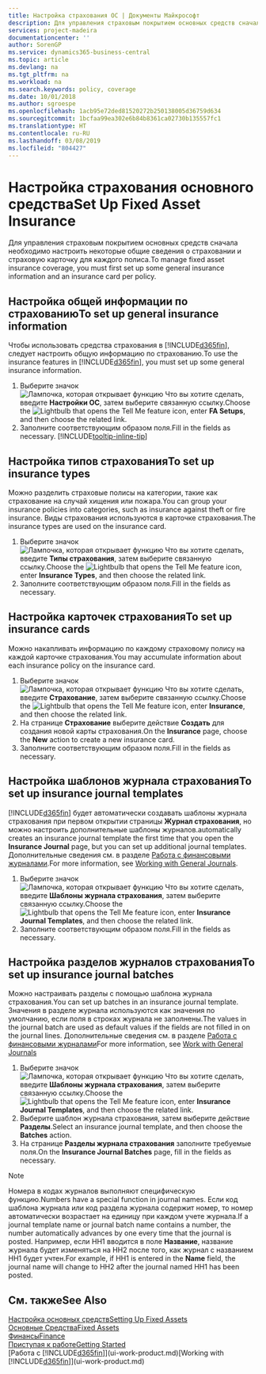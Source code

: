 ```yaml
---
title: Настройка страхования ОС | Документы Майкрософт
description: Для управления страховым покрытием основных средств сначала необходимо настроить некоторые общие сведения о страховании и страховую карточку для каждого полиса.
services: project-madeira
documentationcenter: ''
author: SorenGP
ms.service: dynamics365-business-central
ms.topic: article
ms.devlang: na
ms.tgt_pltfrm: na
ms.workload: na
ms.search.keywords: policy, coverage
ms.date: 10/01/2018
ms.author: sgroespe
ms.openlocfilehash: 1acb95e72ded81520272b250138005d36759d634
ms.sourcegitcommit: 1bcfaa99ea302e6b84b8361ca02730b135557fc1
ms.translationtype: HT
ms.contentlocale: ru-RU
ms.lasthandoff: 03/08/2019
ms.locfileid: "804427"
---
```

# <a name="set-up-fixed-asset-insurance"></a><span data-ttu-id="9c121-103">Настройка страхования основного средства</span><span class="sxs-lookup"><span data-stu-id="9c121-103">Set Up Fixed Asset Insurance</span></span>
<span data-ttu-id="9c121-104">Для управления страховым покрытием основных средств сначала необходимо настроить некоторые общие сведения о страховании и страховую карточку для каждого полиса.</span><span class="sxs-lookup"><span data-stu-id="9c121-104">To manage fixed asset insurance coverage, you must first set up some general insurance information and an insurance card per policy.</span></span>

## <a name="to-set-up-general-insurance-information"></a><span data-ttu-id="9c121-105">Настройка общей информации по страхованию</span><span class="sxs-lookup"><span data-stu-id="9c121-105">To set up general insurance information</span></span>
<span data-ttu-id="9c121-106">Чтобы использовать средства страхования в [!INCLUDE[d365fin](includes/d365fin_md.md)], следует настроить общую информацию по страхованию.</span><span class="sxs-lookup"><span data-stu-id="9c121-106">To use the insurance features in [!INCLUDE[d365fin](includes/d365fin_md.md)], you must set up some general insurance information.</span></span>  

1. <span data-ttu-id="9c121-107">Выберите значок ![Лампочка, которая открывает функцию Что вы хотите сделать](media/ui-search/search_small.png "Что вы хотите сделать"), введите **Настройки ОС**, затем выберите связанную ссылку.</span><span class="sxs-lookup"><span data-stu-id="9c121-107">Choose the ![Lightbulb that opens the Tell Me feature](media/ui-search/search_small.png "Tell me what you want to do") icon, enter **FA Setups**, and then choose the related link.</span></span>  
2. <span data-ttu-id="9c121-108">Заполните соответствующим образом поля.</span><span class="sxs-lookup"><span data-stu-id="9c121-108">Fill in the fields as necessary.</span></span> [!INCLUDE[tooltip-inline-tip](includes/tooltip-inline-tip_md.md)]  

## <a name="to-set-up-insurance-types"></a><span data-ttu-id="9c121-109">Настройка типов страхования</span><span class="sxs-lookup"><span data-stu-id="9c121-109">To set up insurance types</span></span>
<span data-ttu-id="9c121-110">Можно разделить страховые полисы на категории, такие как страхование на случай хищения или пожара.</span><span class="sxs-lookup"><span data-stu-id="9c121-110">You can group your insurance policies into categories, such as insurance against theft or fire insurance.</span></span> <span data-ttu-id="9c121-111">Виды страхования используются в карточке страхования.</span><span class="sxs-lookup"><span data-stu-id="9c121-111">The insurance types are used on the insurance card.</span></span>

1. <span data-ttu-id="9c121-112">Выберите значок ![Лампочка, которая открывает функцию Что вы хотите сделать](media/ui-search/search_small.png "Что вы хотите сделать"), введите **Типы страхования**, затем выберите связанную ссылку.</span><span class="sxs-lookup"><span data-stu-id="9c121-112">Choose the ![Lightbulb that opens the Tell Me feature](media/ui-search/search_small.png "Tell me what you want to do") icon, enter **Insurance Types**, and then choose the related link.</span></span>  
2. <span data-ttu-id="9c121-113">Заполните соответствующим образом поля.</span><span class="sxs-lookup"><span data-stu-id="9c121-113">Fill in the fields as necessary.</span></span>

## <a name="to-set-up-insurance-cards"></a><span data-ttu-id="9c121-114">Настройка карточек страхования</span><span class="sxs-lookup"><span data-stu-id="9c121-114">To set up insurance cards</span></span>
<span data-ttu-id="9c121-115">Можно накапливать информацию по каждому страховому полису на каждой карточке страхования.</span><span class="sxs-lookup"><span data-stu-id="9c121-115">You may accumulate information about each insurance policy on the insurance card.</span></span>  

1. <span data-ttu-id="9c121-116">Выберите значок ![Лампочка, которая открывает функцию Что вы хотите сделать](media/ui-search/search_small.png "Что вы хотите сделать"), введите **Страхование**, затем выберите связанную ссылку.</span><span class="sxs-lookup"><span data-stu-id="9c121-116">Choose the ![Lightbulb that opens the Tell Me feature](media/ui-search/search_small.png "Tell me what you want to do") icon, enter **Insurance**, and then choose the related link.</span></span>  
2. <span data-ttu-id="9c121-117">На странице **Страхование** выберите действие **Создать** для создания новой карты страхования.</span><span class="sxs-lookup"><span data-stu-id="9c121-117">On the **Insurance** page, choose the **New** action to create a  new insurance card.</span></span>  
3. <span data-ttu-id="9c121-118">Заполните соответствующим образом поля.</span><span class="sxs-lookup"><span data-stu-id="9c121-118">Fill in the fields as necessary.</span></span>

## <a name="to-set-up-insurance-journal-templates"></a><span data-ttu-id="9c121-119">Настройка шаблонов журнала страхования</span><span class="sxs-lookup"><span data-stu-id="9c121-119">To set up insurance journal templates</span></span>
[!INCLUDE[d365fin](includes/d365fin_md.md)] <span data-ttu-id="9c121-120">будет автоматически создавать шаблоны журнала страхования при первом открытии страницы **Журнал страхования**, но можно настроить дополнительные шаблоны журналов.</span><span class="sxs-lookup"><span data-stu-id="9c121-120">automatically creates an insurance journal template the first time that you open the **Insurance Journal** page, but you can set up additional journal templates.</span></span> <span data-ttu-id="9c121-121">Дополнительные сведения см. в разделе [Работа с финансовыми журналами](ui-work-general-journals.md).</span><span class="sxs-lookup"><span data-stu-id="9c121-121">For more information, see [Working with General Journals](ui-work-general-journals.md).</span></span>  

1. <span data-ttu-id="9c121-122">Выберите значок ![Лампочка, которая открывает функцию Что вы хотите сделать](media/ui-search/search_small.png "Что вы хотите сделать"), введите **Шаблоны журнала страхования**, затем выберите связанную ссылку.</span><span class="sxs-lookup"><span data-stu-id="9c121-122">Choose the ![Lightbulb that opens the Tell Me feature](media/ui-search/search_small.png "Tell me what you want to do") icon, enter **Insurance Journal Templates**, and then choose the related link.</span></span>  
2. <span data-ttu-id="9c121-123">Заполните соответствующим образом поля.</span><span class="sxs-lookup"><span data-stu-id="9c121-123">Fill in the fields as necessary.</span></span>

## <a name="to-set-up-insurance-journal-batches"></a><span data-ttu-id="9c121-124">Настройка разделов журналов страхования</span><span class="sxs-lookup"><span data-stu-id="9c121-124">To set up insurance journal batches</span></span>
<span data-ttu-id="9c121-125">Можно настраивать разделы с помощью шаблона журнала страхования.</span><span class="sxs-lookup"><span data-stu-id="9c121-125">You can set up batches in an insurance journal template.</span></span> <span data-ttu-id="9c121-126">Значения в разделе журнала используются как значения по умолчанию, если поля в строках журнала не заполнены.</span><span class="sxs-lookup"><span data-stu-id="9c121-126">The values in the journal batch are used as default values if the fields are not filled in on the journal lines.</span></span> <span data-ttu-id="9c121-127">Дополнительные сведения см. в разделе [Работа с финансовыми журналами](ui-work-general-journals.md)</span><span class="sxs-lookup"><span data-stu-id="9c121-127">For more information, see [Work with General Journals](ui-work-general-journals.md)</span></span>  

1. <span data-ttu-id="9c121-128">Выберите значок ![Лампочка, которая открывает функцию Что вы хотите сделать](media/ui-search/search_small.png "Что вы хотите сделать"), введите **Шаблоны журнала страхования**, затем выберите связанную ссылку.</span><span class="sxs-lookup"><span data-stu-id="9c121-128">Choose the ![Lightbulb that opens the Tell Me feature](media/ui-search/search_small.png "Tell me what you want to do") icon, enter **Insurance Journal Templates**, and then choose the related link.</span></span>  
2. <span data-ttu-id="9c121-129">Выберите шаблон журнала страхования, затем выберите действие **Разделы**.</span><span class="sxs-lookup"><span data-stu-id="9c121-129">Select an insurance journal template, and then choose the **Batches** action.</span></span>
3. <span data-ttu-id="9c121-130">На странице **Разделы журнала страхования** заполните требуемые поля.</span><span class="sxs-lookup"><span data-stu-id="9c121-130">On the **Insurance Journal Batches** page, fill in the fields as necessary.</span></span>

> [!NOTE]  
>   <span data-ttu-id="9c121-131">Номера в кодах журналов выполняют специфическую функцию.</span><span class="sxs-lookup"><span data-stu-id="9c121-131">Numbers have a special function in journal names.</span></span> <span data-ttu-id="9c121-132">Если код шаблона журнала или код раздела журнала содержит номер, то номер автоматически возрастает на единицу при каждом учете журнала.</span><span class="sxs-lookup"><span data-stu-id="9c121-132">If a journal template name or journal batch name contains a number, the number automatically advances by one every time that the journal is posted.</span></span> <span data-ttu-id="9c121-133">Например, если НН1 вводится в поле **Название**, название журнала будет изменяться на НН2 после того, как журнал с названием НН1 будет учтен.</span><span class="sxs-lookup"><span data-stu-id="9c121-133">For example, if HH1 is entered in the **Name** field, the journal name will change to HH2 after the journal named HH1 has been posted.</span></span>

## <a name="see-also"></a><span data-ttu-id="9c121-134">См. также</span><span class="sxs-lookup"><span data-stu-id="9c121-134">See Also</span></span>
[<span data-ttu-id="9c121-135">Настройка основных средств</span><span class="sxs-lookup"><span data-stu-id="9c121-135">Setting Up Fixed Assets</span></span>](fa-setup.md)  
[<span data-ttu-id="9c121-136">Основные Средства</span><span class="sxs-lookup"><span data-stu-id="9c121-136">Fixed Assets</span></span>](fa-manage.md)  
[<span data-ttu-id="9c121-137">Финансы</span><span class="sxs-lookup"><span data-stu-id="9c121-137">Finance</span></span>](finance.md)  
[<span data-ttu-id="9c121-138">Приступая к работе</span><span class="sxs-lookup"><span data-stu-id="9c121-138">Getting Started</span></span>](product-get-started.md)  
<span data-ttu-id="9c121-139">[Работа с [!INCLUDE[d365fin](includes/d365fin_md.md)]](ui-work-product.md)</span><span class="sxs-lookup"><span data-stu-id="9c121-139">[Working with [!INCLUDE[d365fin](includes/d365fin_md.md)]](ui-work-product.md)</span></span>
